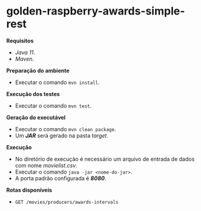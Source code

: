 # golden-raspberry-awards-simple-rest

**Requisitos**
- *Java 11*.
- *Maven*.

**Preparação do ambiente**
- Executar o comando `mvn install`.

**Execução dos testes**
- Executar o comando `mvn test`.

**Geração do executável**
- Executar o comando `mvn clean package`.
- Um ***JAR*** será gerado na pasta *target*.

**Execução**
- No diretório de execução é necessário um arquivo de entrada de dados com nome *movielist.csv*.
- Executar o comando `java -jar <nome-do-jar>`.
- A porta padrão configurada é ***8080***.

**Rotas disponíveis**
- `GET /movies/producers/awards-intervals`
